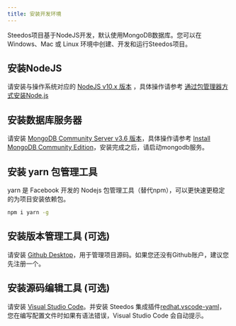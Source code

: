 ```yaml
---
title: 安装开发环境
---
```


Steedos项目基于NodeJS开发，默认使用MongoDB数据库。您可以在 Windows、Mac 或 Linux 环境中创建、开发和运行Steedos项目。

## 安装NodeJS

请安装与操作系统对应的 [NodeJS v10.x 版本](https://nodejs.org/dist/latest-v10.x/) ，具体操作请参考 [通过包管理器方式安装Node.js](https://nodejs.org/zh-cn/download/package-manager/)

## 安装数据库服务器

请安装 [MongoDB Community Server v3.6 版本](https://www.mongodb.com/download-center/community)，具体操作请参考 [Install MongoDB Community Edition](https://docs.mongodb.com/manual/administration/install-community/)，安装完成之后，请启动mongodb服务。

## 安装 yarn 包管理工具

yarn 是 Facebook 开发的 Nodejs 包管理工具（替代npm），可以更快速更稳定的为项目安装依赖包。

```bash
npm i yarn -g
```

## 安装版本管理工具 (可选)

请安装 [Github Desktop](https://desktop.github.com/)，用于管理项目源码。如果您还没有Github账户，建议您先注册一个。

## 安装源码编辑工具 (可选)

请安装 [Visual Studio Code](https://code.visualstudio.com/)。并安装 Steedos 集成插件[redhat.vscode-yaml](https://marketplace.visualstudio.com/items?itemName=redhat.vscode-yaml)，您在编写配置文件时如果有语法错误，Visual Studio Code 会自动提示。
